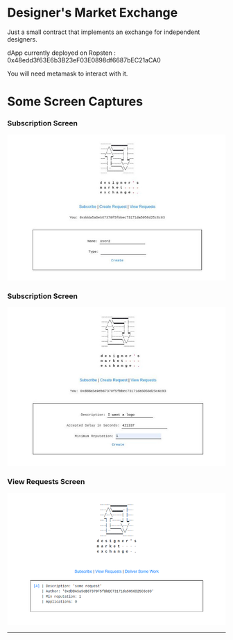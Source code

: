 # Designer's Market Exchange
Just a small contract that implements an exchange for independent designers.

dApp currently deployed on Ropsten : 0x48edd3f63E6b3B23eF03E0898df6687bEC21aCA0

You will need metamask to interact with it.

# Some Screen Captures

### Subscription Screen
![Subscription](sub.jpg)

### Subscription Screen
![Create](create.jpg)

### View Requests Screen
![Requests](requests.png)

---- 